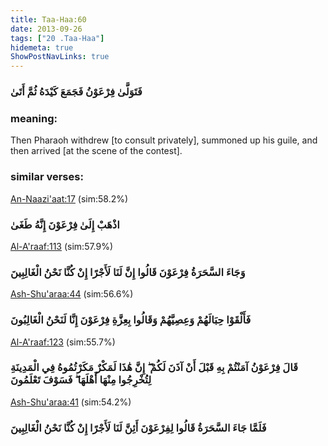 ```yaml
---
title: Taa-Haa:60
date: 2013-09-26
tags: ["20 .Taa-Haa"]
hidemeta: true 
ShowPostNavLinks: true 
---
```

### فَتَوَلَّىٰ فِرْعَوْنُ فَجَمَعَ كَيْدَهُ ثُمَّ أَتَىٰ
### meaning: 
Then Pharaoh withdrew [to consult privately], summoned up his guile, and then arrived [at the scene of the contest].
### similar verses: 

[An-Naazi'aat:17](/79/17) (sim:58.2%)

### اذْهَبْ إِلَىٰ فِرْعَوْنَ إِنَّهُ طَغَىٰ

[Al-A'raaf:113](/7/113) (sim:57.9%)

### وَجَاءَ السَّحَرَةُ فِرْعَوْنَ قَالُوا إِنَّ لَنَا لَأَجْرًا إِنْ كُنَّا نَحْنُ الْغَالِبِينَ

[Ash-Shu'araa:44](/26/44) (sim:56.6%)

### فَأَلْقَوْا حِبَالَهُمْ وَعِصِيَّهُمْ وَقَالُوا بِعِزَّةِ فِرْعَوْنَ إِنَّا لَنَحْنُ الْغَالِبُونَ

[Al-A'raaf:123](/7/123) (sim:55.7%)

### قَالَ فِرْعَوْنُ آمَنْتُمْ بِهِ قَبْلَ أَنْ آذَنَ لَكُمْ ۖ إِنَّ هَٰذَا لَمَكْرٌ مَكَرْتُمُوهُ فِي الْمَدِينَةِ لِتُخْرِجُوا مِنْهَا أَهْلَهَا ۖ فَسَوْفَ تَعْلَمُونَ

[Ash-Shu'araa:41](/26/41) (sim:54.2%)

### فَلَمَّا جَاءَ السَّحَرَةُ قَالُوا لِفِرْعَوْنَ أَئِنَّ لَنَا لَأَجْرًا إِنْ كُنَّا نَحْنُ الْغَالِبِينَ

